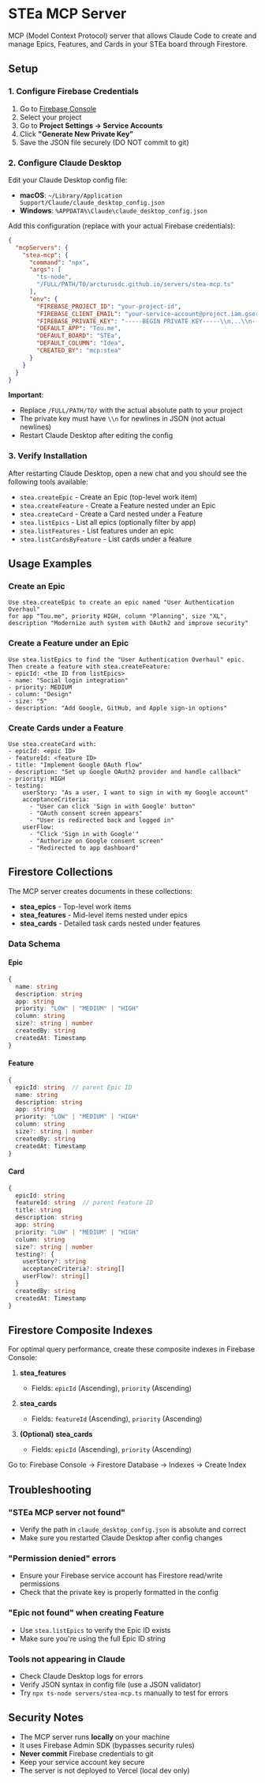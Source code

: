 # STEa MCP Server

MCP (Model Context Protocol) server that allows Claude Code to create and manage Epics, Features, and Cards in your STEa board through Firestore.

## Setup

### 1. Configure Firebase Credentials

1. Go to [Firebase Console](https://console.firebase.google.com)
2. Select your project
3. Go to **Project Settings → Service Accounts**
4. Click **"Generate New Private Key"**
5. Save the JSON file securely (DO NOT commit to git)

### 2. Configure Claude Desktop

Edit your Claude Desktop config file:
- **macOS**: `~/Library/Application Support/Claude/claude_desktop_config.json`
- **Windows**: `%APPDATA%\Claude\claude_desktop_config.json`

Add this configuration (replace with your actual Firebase credentials):

```json
{
  "mcpServers": {
    "stea-mcp": {
      "command": "npx",
      "args": [
        "ts-node",
        "/FULL/PATH/TO/arcturusdc.github.io/servers/stea-mcp.ts"
      ],
      "env": {
        "FIREBASE_PROJECT_ID": "your-project-id",
        "FIREBASE_CLIENT_EMAIL": "your-service-account@project.iam.gserviceaccount.com",
        "FIREBASE_PRIVATE_KEY": "-----BEGIN PRIVATE KEY-----\\n...\\n-----END PRIVATE KEY-----\\n",
        "DEFAULT_APP": "Tou.me",
        "DEFAULT_BOARD": "STEa",
        "DEFAULT_COLUMN": "Idea",
        "CREATED_BY": "mcp:stea"
      }
    }
  }
}
```

**Important**:
- Replace `/FULL/PATH/TO/` with the actual absolute path to your project
- The private key must have `\\n` for newlines in JSON (not actual newlines)
- Restart Claude Desktop after editing the config

### 3. Verify Installation

After restarting Claude Desktop, open a new chat and you should see the following tools available:

- `stea.createEpic` - Create an Epic (top-level work item)
- `stea.createFeature` - Create a Feature nested under an Epic
- `stea.createCard` - Create a Card nested under a Feature
- `stea.listEpics` - List all epics (optionally filter by app)
- `stea.listFeatures` - List features under an epic
- `stea.listCardsByFeature` - List cards under a feature

## Usage Examples

### Create an Epic
```
Use stea.createEpic to create an epic named "User Authentication Overhaul"
for app "Tou.me", priority HIGH, column "Planning", size "XL",
description "Modernize auth system with OAuth2 and improve security"
```

### Create a Feature under an Epic
```
Use stea.listEpics to find the "User Authentication Overhaul" epic.
Then create a feature with stea.createFeature:
- epicId: <the ID from listEpics>
- name: "Social login integration"
- priority: MEDIUM
- column: "Design"
- size: "5"
- description: "Add Google, GitHub, and Apple sign-in options"
```

### Create Cards under a Feature
```
Use stea.createCard with:
- epicId: <epic ID>
- featureId: <feature ID>
- title: "Implement Google OAuth flow"
- description: "Set up Google OAuth2 provider and handle callback"
- priority: HIGH
- testing:
    userStory: "As a user, I want to sign in with my Google account"
    acceptanceCriteria:
      - "User can click 'Sign in with Google' button"
      - "OAuth consent screen appears"
      - "User is redirected back and logged in"
    userFlow:
      - "Click 'Sign in with Google'"
      - "Authorize on Google consent screen"
      - "Redirected to app dashboard"
```

## Firestore Collections

The MCP server creates documents in these collections:

- **stea_epics** - Top-level work items
- **stea_features** - Mid-level items nested under epics
- **stea_cards** - Detailed task cards nested under features

### Data Schema

#### Epic
```typescript
{
  name: string
  description: string
  app: string
  priority: "LOW" | "MEDIUM" | "HIGH"
  column: string
  size?: string | number
  createdBy: string
  createdAt: Timestamp
}
```

#### Feature
```typescript
{
  epicId: string  // parent Epic ID
  name: string
  description: string
  app: string
  priority: "LOW" | "MEDIUM" | "HIGH"
  column: string
  size?: string | number
  createdBy: string
  createdAt: Timestamp
}
```

#### Card
```typescript
{
  epicId: string
  featureId: string  // parent Feature ID
  title: string
  description: string
  app: string
  priority: "LOW" | "MEDIUM" | "HIGH"
  column: string
  size?: string | number
  testing?: {
    userStory?: string
    acceptanceCriteria?: string[]
    userFlow?: string[]
  }
  createdBy: string
  createdAt: Timestamp
}
```

## Firestore Composite Indexes

For optimal query performance, create these composite indexes in Firebase Console:

1. **stea_features**
   - Fields: `epicId` (Ascending), `priority` (Ascending)

2. **stea_cards**
   - Fields: `featureId` (Ascending), `priority` (Ascending)

3. **(Optional)** **stea_cards**
   - Fields: `epicId` (Ascending), `priority` (Ascending)

Go to: Firebase Console → Firestore Database → Indexes → Create Index

## Troubleshooting

### "STEa MCP server not found"
- Verify the path in `claude_desktop_config.json` is absolute and correct
- Make sure you restarted Claude Desktop after config changes

### "Permission denied" errors
- Ensure your Firebase service account has Firestore read/write permissions
- Check that the private key is properly formatted in the config

### "Epic not found" when creating Feature
- Use `stea.listEpics` to verify the Epic ID exists
- Make sure you're using the full Epic ID string

### Tools not appearing in Claude
- Check Claude Desktop logs for errors
- Verify JSON syntax in config file (use a JSON validator)
- Try `npx ts-node servers/stea-mcp.ts` manually to test for errors

## Security Notes

- The MCP server runs **locally** on your machine
- It uses Firebase Admin SDK (bypasses security rules)
- **Never commit** Firebase credentials to git
- Keep your service account key secure
- The server is not deployed to Vercel (local dev only)

